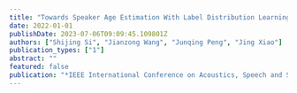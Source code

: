 ```yaml
---
title: "Towards Speaker Age Estimation With Label Distribution Learning"
date: 2022-01-01
publishDate: 2023-07-06T09:09:45.109801Z
authors: ["Shijing Si", "Jianzong Wang", "Junqing Peng", "Jing Xiao"]
publication_types: ["1"]
abstract: ""
featured: false
publication: "*IEEE International Conference on Acoustics, Speech and Signal Processing, ICASSP 2022, Virtual and Singapore, 23-27 May 2022*"
---
```


